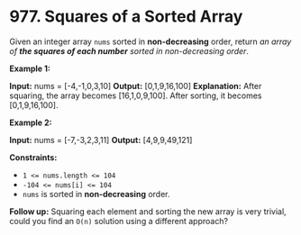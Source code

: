 # 977. Squares of a Sorted Array 

Given an integer array `nums` sorted in **non-decreasing** order, return _an array of **the squares of each number** sorted in non-decreasing order_.

**Example 1:**

**Input:** nums = [-4,-1,0,3,10]
**Output:** [0,1,9,16,100]
**Explanation:** After squaring, the array becomes [16,1,0,9,100].
After sorting, it becomes [0,1,9,16,100].

**Example 2:**

**Input:** nums = [-7,-3,2,3,11]
**Output:** [4,9,9,49,121]

**Constraints:**

- `1 <= nums.length <= 104`
- `-104 <= nums[i] <= 104`
- `nums` is sorted in **non-decreasing** order.

**Follow up:** Squaring each element and sorting the new array is very trivial, could you find an `O(n)` solution using a different approach?